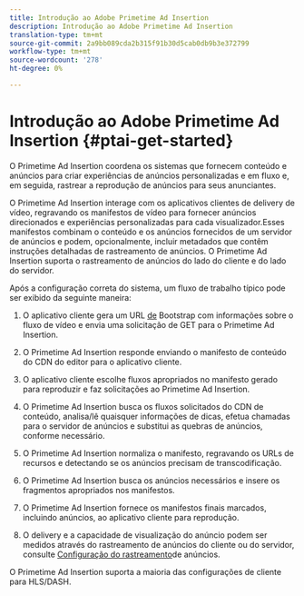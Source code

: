 ```yaml
---
title: Introdução ao Adobe Primetime Ad Insertion
description: Introdução ao Adobe Primetime Ad Insertion
translation-type: tm+mt
source-git-commit: 2a9bb089cda2b315f91b30d5cab0db9b3e372799
workflow-type: tm+mt
source-wordcount: '278'
ht-degree: 0%

---
```



# Introdução ao Adobe Primetime Ad Insertion {#ptai-get-started}

O Primetime Ad Insertion coordena os sistemas que fornecem conteúdo e anúncios para criar experiências de anúncios personalizadas e em fluxo e, em seguida, rastrear a reprodução de anúncios para seus anunciantes.

O Primetime Ad Insertion interage com os aplicativos clientes de delivery de vídeo, regravando os manifestos de vídeo para fornecer anúncios direcionados e experiências personalizadas para cada visualizador.Esses manifestos combinam o conteúdo e os anúncios fornecidos de um servidor de anúncios e podem, opcionalmente, incluir metadados que contêm instruções detalhadas de rastreamento de anúncios. O Primetime Ad Insertion suporta o rastreamento de anúncios do lado do cliente e do lado do servidor.

Após a configuração correta do sistema, um fluxo de trabalho típico pode ser exibido da seguinte maneira:

1. O aplicativo cliente gera um URL [de](/help/dynamic-ad-insertion/msapi-topics/ms-getting-started/ms-api-query-params.md) Bootstrap com informações sobre o fluxo de vídeo e envia uma solicitação de GET para o Primetime Ad Insertion.

1. O Primetime Ad Insertion responde enviando o manifesto de conteúdo do CDN do editor para o aplicativo cliente.

1. O aplicativo cliente escolhe fluxos apropriados no manifesto gerado para reproduzir e faz solicitações ao Primetime Ad Insertion.

1. O Primetime Ad Insertion busca os fluxos solicitados do CDN de conteúdo, analisa/lê quaisquer informações de dicas, efetua chamadas para o servidor de anúncios e substitui as quebras de anúncios, conforme necessário.

1. O Primetime Ad Insertion normaliza o manifesto, regravando os URLs de recursos e detectando se os anúncios precisam de transcodificação. <!-- see [Just-in-time ad transcoding](just-in-time-transcoding.md) and [packaging](just-in-time-repackaging.md).-->

1. O Primetime Ad Insertion busca os anúncios necessários e insere os fragmentos apropriados nos manifestos.

1. O Primetime Ad Insertion fornece os manifestos finais marcados, incluindo anúncios, ao aplicativo cliente para reprodução.

1. O delivery e a capacidade de visualização do anúncio podem ser medidos através do rastreamento de anúncios do cliente ou do servidor, consulte [Configuração do rastreamento](set-up-ad-tracking.md)de anúncios.

O Primetime Ad Insertion suporta a maioria das configurações de cliente para HLS/DASH.
